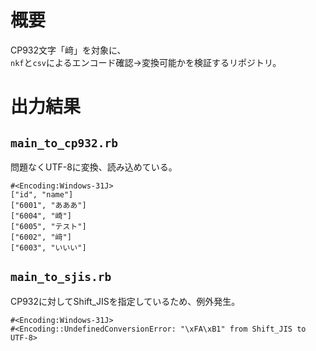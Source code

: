 # 概要

CP932文字「﨑」を対象に、  
`nkf`と`csv`によるエンコード確認→変換可能かを検証するリポジトリ。

# 出力結果

## `main_to_cp932.rb`

問題なくUTF-8に変換、読み込めている。

```
#<Encoding:Windows-31J>
["id", "name"]
["6001", "あああ"]
["6004", "崎"]
["6005", "テスト"]
["6002", "﨑"]
["6003", "いいい"]
```
## `main_to_sjis.rb`

CP932に対してShift_JISを指定しているため、例外発生。

```
#<Encoding:Windows-31J>
#<Encoding::UndefinedConversionError: "\xFA\xB1" from Shift_JIS to UTF-8>
```